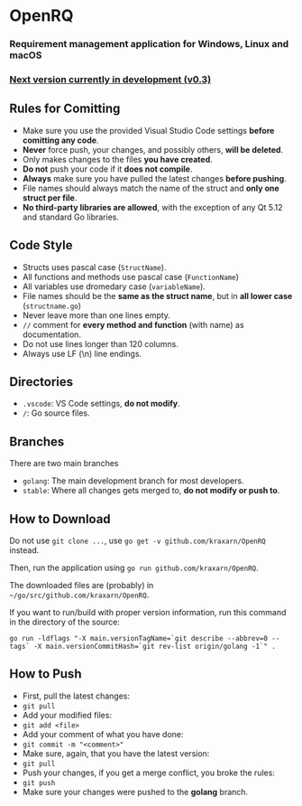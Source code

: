 # OpenRQ
### Requirement management application for Windows, Linux and macOS
### [Next version currently in development (v0.3)](https://github.com/kraxarn/OpenRQ/projects/4)

## Rules for Comitting
* Make sure you use the provided Visual Studio Code settings **before comitting any code**.
* **Never** force push, your changes, and possibly others, **will be deleted**.
* Only makes changes to the files **you have created**.
* **Do not** push your code if it **does not compile**.
* **Always** make sure you have pulled the latest changes **before pushing**.
* File names should always match the name of the struct and **only one struct per file**.
* **No third-party libraries are allowed**, with the exception of any Qt 5.12 and standard Go libraries.

## Code Style
* Structs uses pascal case (`StructName`).
* All functions and methods use pascal case (`FunctionName`)
* All variables use dromedary case (`variableName`).
* File names should be the **same as the struct name**, but in **all lower case** (`structname.go`)
* Never leave more than one lines empty.
* `//` comment for **every method and function** (with name) as documentation.
* Do not use lines longer than 120 columns.
* Always use LF (\n) line endings.

## Directories
* `.vscode`: VS Code settings, **do not modify**.
* `/`: Go source files.

## Branches
There are two main branches
* `golang`: The main development branch for most developers.
* `stable`: Where all changes gets merged to, **do not modify or push to**.

## How to Download
Do not use `git clone ...`, use `go get -v github.com/kraxarn/OpenRQ` instead.

Then, run the application using `go run github.com/kraxarn/OpenRQ`.

The downloaded files are (probably) in `~/go/src/github.com/kraxarn/OpenRQ`.

If you want to run/build with proper version information, run this command in the directory of the source:
```
go run -ldflags "-X main.versionTagName=`git describe --abbrev=0 --tags` -X main.versionCommitHash=`git rev-list origin/golang -1`" .
```

## How to Push
* First, pull the latest changes:
* `git pull`
* Add your modified files:
* `git add <file>`
* Add your comment of what you have done:
* `git commit -m "<comment>"`
* Make sure, again, that you have the latest version:
* `git pull`
* Push your changes, if you get a merge conflict, you broke the rules:
* `git push`
* Make sure your changes were pushed to the **golang** branch.